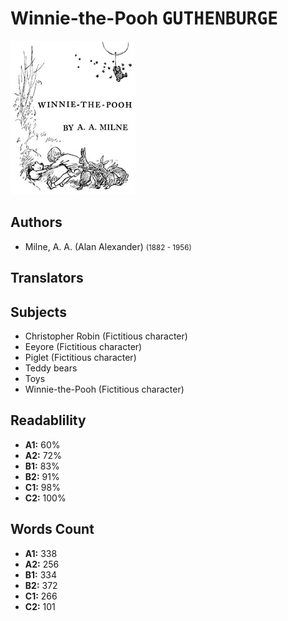 # Winnie-the-Pooh <kbd>GUTHENBURGE</kbd>

![](./cover.medium.jpg "")

## Authors


 - Milne, A. A. (Alan Alexander) <small>(1882 - 1956)</small>

## Translators



## Subjects


 - Christopher Robin (Fictitious character)
 - Eeyore (Fictitious character)
 - Piglet (Fictitious character)
 - Teddy bears
 - Toys
 - Winnie-the-Pooh (Fictitious character)

## Readablility


 - **A1:** 60%
 - **A2:** 72%
 - **B1:** 83%
 - **B2:** 91%
 - **C1:** 98%
 - **C2:** 100%

## Words Count


 - **A1:** 338
 - **A2:** 256
 - **B1:** 334
 - **B2:** 372
 - **C1:** 266
 - **C2:** 101
